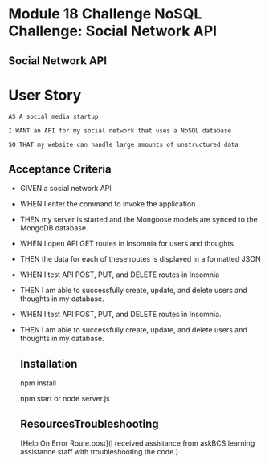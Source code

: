 # Module 18 Challenge NoSQL Challenge: Social Network API

## Social Network API

# User Story

    AS A social media startup

    I WANT an API for my social network that uses a NoSQL database

    SO THAT my website can handle large amounts of unstructured data

## Acceptance Criteria

- GIVEN a social network API

- WHEN I enter the command to invoke the application

- THEN my server is started and the Mongoose models are synced to the MongoDB database.

- WHEN I open API GET routes in Insomnia for users and thoughts

- THEN the data for each of these routes is displayed in a formatted JSON

- WHEN I test API POST, PUT, and DELETE routes in Insomnia

- THEN I am able to successfully create, update, and delete users and thoughts in my database.

- WHEN I test API POST, PUT, and DELETE routes in Insomnia.

- THEN I am able to successfully create, update, and delete users and thoughts in my database.

  ## Installation
  npm install

  npm start or node server.js

    ## ResourcesTroubleshooting
  [Help On Error Route.post](I received assistance from askBCS learning assistance staff with troubleshooting the code.)